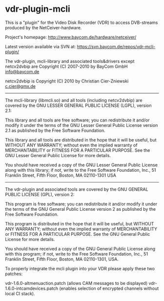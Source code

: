 vdr-plugin-mcli
===============
This is a "plugin" for the Video Disk Recorder (VDR) to access DVB-streams
produced by the NetCeiver-hardware.

Project's homepage:
http://www.baycom.de/hardware/netceiver/

Latest version available via SVN at:
https://svn.baycom.de/repos/vdr-mcli-plugin/

The vdr-plugin, mcli-library and associated tools&drivers
except netcv2dvbip are
Copyright (C) 2007-2010 by BayCom GmbH <info@baycom.de>

netcv2dvbip is 
Copyright (C) 2010 by Christian Cier-Zniewski <c.cier@gmx.de>

------------------------------------------------------------------

The mcli-library (libmcli.so) and all tools (including netcv2dvbip) 
are covered by the GNU LESSER GENERAL PUBLIC LICENSE (LGPL), version 2.1:

This library and all tools are free software; you can redistribute it and/or
modify it under the terms of the GNU Lesser General Public License version
2.1 as published by the Free Software Foundation.

This library and all tools are distributed in the hope that it will be
useful, but WITHOUT ANY WARRANTY; without even the implied warranty of
MERCHANTABILITY or FITNESS FOR A PARTICULAR PURPOSE.  See the GNU Lesser
General Public License for more details.

You should have received a copy of the GNU Lesser General Public License
along with this library; if not, write to the Free Software Foundation,
Inc., 51 Franklin Street, Fifth Floor, Boston, MA 02110-1301 USA

------------------------------------------------------------------

The vdr-plugin and associated tools are covered by the
GNU GENERAL PUBLIC LICENSE (GPL), version 2:

This program is free software; you can redistribute it and/or modify it
under the terms of the GNU General Public License version 2 as published by
the Free Software Foundation.

This program is distributed in the hope that it will be useful, but WITHOUT
ANY WARRANTY; without even the implied warranty of MERCHANTABILITY or
FITNESS FOR A PARTICULAR PURPOSE.  See the GNU General Public License for
more details.

You should have received a copy of the GNU General Public License along with
this program; if not, write to the Free Software Foundation, Inc., 51
Franklin Street, Fifth Floor, Boston, MA 02110-1301, USA.


To properly integrate the mcli plugin into your VDR please apply these two
patches:

vdr-1.6.0-altmenuaction.patch (allows CAM messages to be displayed)
vdr-1.6.0-intcamdevices.patch (enables selection of encrypted channels
                               without local CI stack).
 
